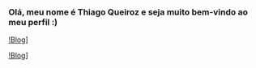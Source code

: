 ### Olá, meu nome é Thiago Queiroz e seja muito bem-vindo ao meu perfil :)

[!Blog](https://github-readme-stats.vercel.app/api/top-langs/?username={tempzz}&theme=blue-green)]

[!Blog](https://github-readme-stats.vercel.app/api?username={tempzz}&theme=blue-green)]
